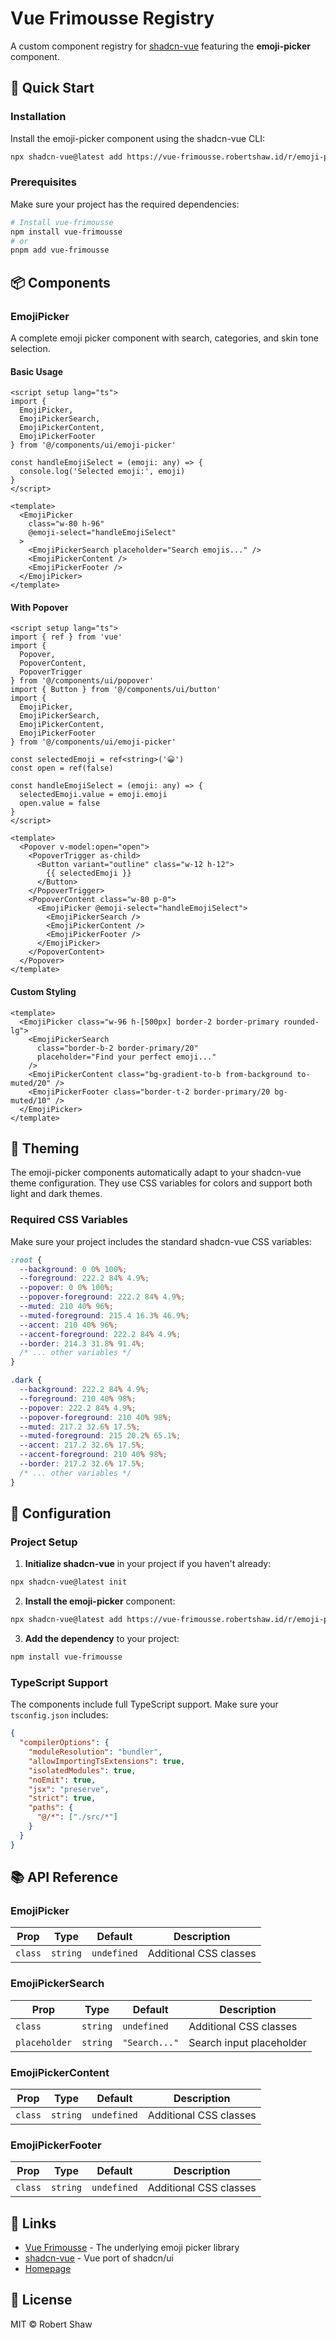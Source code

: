 # Vue Frimousse Registry

A custom component registry for [shadcn-vue](https://shadcn-vue.com) featuring the **emoji-picker** component.

## 🚀 Quick Start

### Installation

Install the emoji-picker component using the shadcn-vue CLI:

```bash
npx shadcn-vue@latest add https://vue-frimousse.robertshaw.id/r/emoji-picker.json
```

### Prerequisites

Make sure your project has the required dependencies:

```bash
# Install vue-frimousse
npm install vue-frimousse
# or
pnpm add vue-frimousse
```

## 📦 Components

### EmojiPicker

A complete emoji picker component with search, categories, and skin tone selection.

#### Basic Usage

```vue
<script setup lang="ts">
import {
  EmojiPicker,
  EmojiPickerSearch,
  EmojiPickerContent,
  EmojiPickerFooter
} from '@/components/ui/emoji-picker'

const handleEmojiSelect = (emoji: any) => {
  console.log('Selected emoji:', emoji)
}
</script>

<template>
  <EmojiPicker 
    class="w-80 h-96"
    @emoji-select="handleEmojiSelect"
  >
    <EmojiPickerSearch placeholder="Search emojis..." />
    <EmojiPickerContent />
    <EmojiPickerFooter />
  </EmojiPicker>
</template>
```

#### With Popover

```vue
<script setup lang="ts">
import { ref } from 'vue'
import {
  Popover,
  PopoverContent,
  PopoverTrigger
} from '@/components/ui/popover'
import { Button } from '@/components/ui/button'
import {
  EmojiPicker,
  EmojiPickerSearch,
  EmojiPickerContent,
  EmojiPickerFooter
} from '@/components/ui/emoji-picker'

const selectedEmoji = ref<string>('😀')
const open = ref(false)

const handleEmojiSelect = (emoji: any) => {
  selectedEmoji.value = emoji.emoji
  open.value = false
}
</script>

<template>
  <Popover v-model:open="open">
    <PopoverTrigger as-child>
      <Button variant="outline" class="w-12 h-12">
        {{ selectedEmoji }}
      </Button>
    </PopoverTrigger>
    <PopoverContent class="w-80 p-0">
      <EmojiPicker @emoji-select="handleEmojiSelect">
        <EmojiPickerSearch />
        <EmojiPickerContent />
        <EmojiPickerFooter />
      </EmojiPicker>
    </PopoverContent>
  </Popover>
</template>
```

#### Custom Styling

```vue
<template>
  <EmojiPicker class="w-96 h-[500px] border-2 border-primary rounded-lg">
    <EmojiPickerSearch 
      class="border-b-2 border-primary/20" 
      placeholder="Find your perfect emoji..."
    />
    <EmojiPickerContent class="bg-gradient-to-b from-background to-muted/20" />
    <EmojiPickerFooter class="border-t-2 border-primary/20 bg-muted/10" />
  </EmojiPicker>
</template>
```

## 🎨 Theming

The emoji-picker components automatically adapt to your shadcn-vue theme configuration. They use CSS variables for colors and support both light and dark themes.

### Required CSS Variables

Make sure your project includes the standard shadcn-vue CSS variables:

```css
:root {
  --background: 0 0% 100%;
  --foreground: 222.2 84% 4.9%;
  --popover: 0 0% 100%;
  --popover-foreground: 222.2 84% 4.9%;
  --muted: 210 40% 96%;
  --muted-foreground: 215.4 16.3% 46.9%;
  --accent: 210 40% 96%;
  --accent-foreground: 222.2 84% 4.9%;
  --border: 214.3 31.8% 91.4%;
  /* ... other variables */
}

.dark {
  --background: 222.2 84% 4.9%;
  --foreground: 210 40% 98%;
  --popover: 222.2 84% 4.9%;
  --popover-foreground: 210 40% 98%;
  --muted: 217.2 32.6% 17.5%;
  --muted-foreground: 215 20.2% 65.1%;
  --accent: 217.2 32.6% 17.5%;
  --accent-foreground: 210 40% 98%;
  --border: 217.2 32.6% 17.5%;
  /* ... other variables */
}
```

## 🔧 Configuration

### Project Setup

1. **Initialize shadcn-vue** in your project if you haven't already:

```bash
npx shadcn-vue@latest init
```

2. **Install the emoji-picker** component:

```bash
npx shadcn-vue@latest add https://vue-frimousse.robertshaw.id/r/emoji-picker.json
```

3. **Add the dependency** to your project:

```bash
npm install vue-frimousse
```

### TypeScript Support

The components include full TypeScript support. Make sure your `tsconfig.json` includes:

```json
{
  "compilerOptions": {
    "moduleResolution": "bundler",
    "allowImportingTsExtensions": true,
    "isolatedModules": true,
    "noEmit": true,
    "jsx": "preserve",
    "strict": true,
    "paths": {
      "@/*": ["./src/*"]
    }
  }
}
```

## 📚 API Reference

### EmojiPicker

| Prop | Type | Default | Description |
|------|------|---------|-------------|
| `class` | `string` | `undefined` | Additional CSS classes |

### EmojiPickerSearch

| Prop | Type | Default | Description |
|------|------|---------|-------------|
| `class` | `string` | `undefined` | Additional CSS classes |
| `placeholder` | `string` | `"Search..."` | Search input placeholder |

### EmojiPickerContent

| Prop | Type | Default | Description |
|------|------|---------|-------------|
| `class` | `string` | `undefined` | Additional CSS classes |

### EmojiPickerFooter

| Prop | Type | Default | Description |
|------|------|---------|-------------|
| `class` | `string` | `undefined` | Additional CSS classes |

## 🔗 Links

- [Vue Frimousse](https://github.com/xiaoluoboding/vue-frimousse) - The underlying emoji picker library
- [shadcn-vue](https://shadcn-vue.com) - Vue port of shadcn/ui
- [Homepage](https://vue-frimousse.robertshaw.id)

## 📄 License

MIT © Robert Shaw
